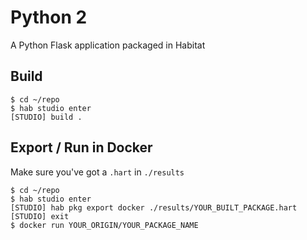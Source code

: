 # Python 2

A Python Flask application packaged in Habitat

## Build

```shell
$ cd ~/repo
$ hab studio enter
[STUDIO] build .
```

## Export / Run in Docker

Make sure you've got a `.hart` in `./results`

```shell
$ cd ~/repo
$ hab studio enter
[STUDIO] hab pkg export docker ./results/YOUR_BUILT_PACKAGE.hart
[STUDIO] exit
$ docker run YOUR_ORIGIN/YOUR_PACKAGE_NAME
```
